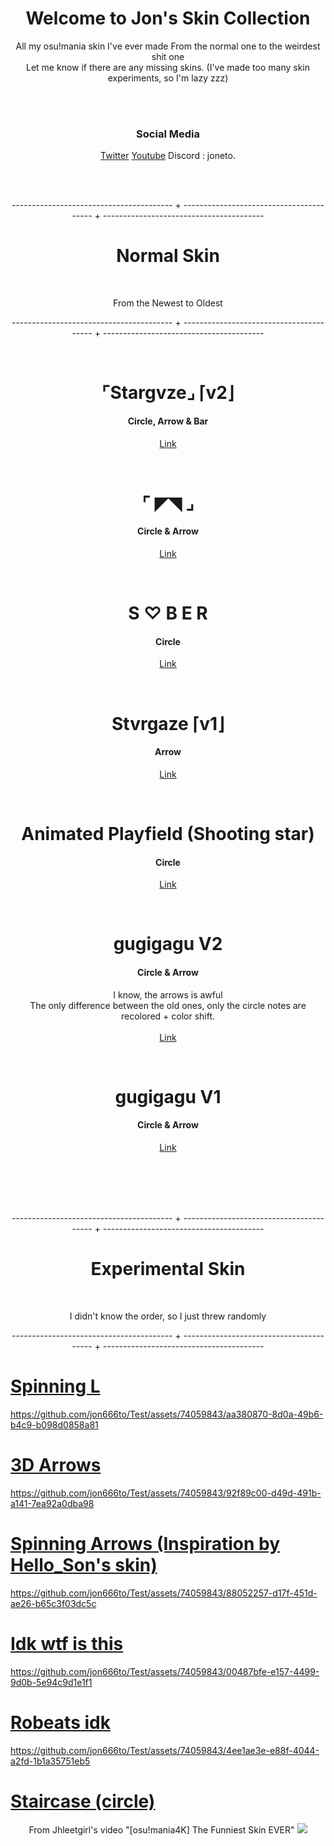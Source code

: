 <h1 align="center">Welcome to Jon's Skin Collection</h1>

<p align="center"> 
All my osu!mania skin I've ever made
From the normal one to the weirdest shit one<br>
Let me know if there are any missing skins.
(I've made too many skin experiments, so I'm lazy zzz)
</p>
<br>
<br>
<h3 align="center">Social Media</h3>
<p align="center">
    <a href="https://x.com/jonetoooooooo">Twitter</a> <a href="https://www.youtube.com/channel/UCR7ycfqhic_bYwbA0zJCUNw">Youtube</a> <a>Discord : joneto.</a>
</p>
<br>
<br>
<p align="center">
  ---------------------------------------- + ---------------------------------------- + ----------------------------------------
</p>
<h1 align="center">Normal Skin</h1><br>
<p align="center">From the Newest to Oldest</p>
<p align="center">
  ---------------------------------------- + ---------------------------------------- + ----------------------------------------
</p>
<br>

<h1 align="center">⌜Stargvze⌟ ⌈v2⌋</h1>
<h4 align="center">Circle, Arrow & Bar</h4>
<p align="center">
<a href="https://www.youtube.com/watch?v=X3XehqX7Epg&t=16s">Link</a>
</p>
<br>

<h1 align="center">⌜ ◤◥ ⌟</h1>
<h4 align="center">Circle & Arrow</h4>
<p align="center">
<a href="https://x.com/jonetoooooooo/status/1792963566649352341">Link</a>
</p>
<br>

<h1 align="center">S ♡ B E R</h1>
<h4 align="center">Circle</h4>
<p align="center">
<a href="https://www.mediafire.com/file/9xf8gs1y2iar9co/%25E2%2588%2598_S_%25E2%2599%25A1_B_E_R_%25E2%2588%2598.osk/file">Link</a>
</p>
<br>

<h1 align="center">Stvrgaze ⌈v1⌋</h1>
<h4 align="center">Arrow</h4>
<p align="center">
<a href="https://www.mediafire.com/file/vf02fm6jiy8odxp/-_Stargvze.osk/file">Link</a>
</p>
<br>

<h1 align="center">Animated Playfield (Shooting star)</h1>
<h4 align="center">Circle</h4>
<p align="center">
<a href="https://www.mediafire.com/file/9isctxxh91eobgw/Stargaze_Playfield.osk/file">Link</a>
</p>
<br>

<h1 align="center">gugigagu V2</h1>
<h4 align="center">Circle & Arrow</h4>
<p align="center">
  I know, the arrows is awful <br>
 The only difference between the old ones, only the circle notes are recolored + color shift. <br> <br>
<a href="https://www.mediafire.com/file/iimtsco9zflct0c/-_gugigagu_V2.osk/file">Link</a>
</p>
<br>

<h1 align="center">gugigagu V1</h1>
<h4 align="center">Circle & Arrow</h4>
<p align="center">
<a href="https://www.mediafire.com/file/yo4n3dm1rfqahut/-_gugigagu_V1.osk/file">Link</a>
</p>
<br>
<br>
<br>
<br>

<p align="center">
  ---------------------------------------- + ---------------------------------------- + ----------------------------------------
</p>
<h1 align="center">Experimental Skin</h1><br>
<p align="center">I didn't know the order, so I just threw randomly</p>
<p align="center">
  ---------------------------------------- + ---------------------------------------- + ----------------------------------------
</p>

# [Spinning L](https://www.mediafire.com/file/5oli0zaip84acgm/%2528Spinning_L%2529.osk/file)
https://github.com/jon666to/Test/assets/74059843/aa380870-8d0a-49b6-b4c9-b098d0858a81

# [3D Arrows](https://www.mediafire.com/file/9idsx3gf4t46io6/3D_Arrows.osk/file)
https://github.com/jon666to/Test/assets/74059843/92f89c00-d49d-491b-a141-7ea92a0dba98

# [Spinning Arrows (Inspiration by Hello_Son's skin)](https://www.mediafire.com/file/94850hzbwbhozds/Spinning_Arrows.osk/file)
https://github.com/jon666to/Test/assets/74059843/88052257-d17f-451d-ae26-b65c3f03dc5c

# [Idk wtf is this](https://www.mediafire.com/file/j58l2c9kmybm9r2/Spinning+Playfield.osk/file)
https://github.com/jon666to/Test/assets/74059843/00487bfe-e157-4499-9d0b-5e94c9d1e1f1

# [Robeats idk](https://www.mediafire.com/file/4y9eolmch4qein7/Robeats+Typeshot.osk/file)
https://github.com/jon666to/Test/assets/74059843/4ee1ae3e-e88f-4044-a2fd-1b1a35751eb5

# [Staircase (circle)](https://drive.google.com/file/d/1UqQsIArLZMKG_tN_CL70rqESm2ouxqqO/view?usp=sharing)
  <p align="center">
    From Jhleetgirl's video "[osu!mania4K] The Funniest Skin EVER"
    <img src="https://cdn.discordapp.com/attachments/1176554479039037581/1176577498285363373/image.png?ex=656f602f&is=655ceb2f&hm=10921f37935cb4c183ac7ac2591022f77622925d96c891f84e431c1a7aa0aed9&">
  </p>


